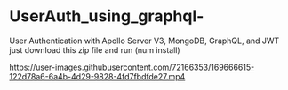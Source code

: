 # UserAuth_using_graphql-

User Authentication with Apollo Server V3, MongoDB, GraphQL, and JWT
just download this zip file and run (num install)

https://user-images.githubusercontent.com/72166353/169666615-122d78a6-6a4b-4d29-9828-4fd7fbdfde27.mp4

